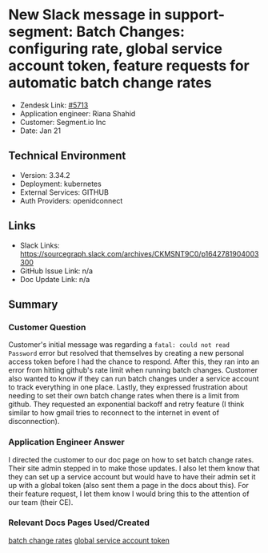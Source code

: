 # New Slack message in support-segment: Batch Changes: configuring rate, global service account token, feature requests for automatic batch change rates
 
- Zendesk Link: [#5713](https://sourcegraph.zendesk.com/agent/tickets/5713)
- Application engineer: Riana Shahid
- Customer: Segment.io Inc 
- Date: Jan 21
 
 
## Technical Environment
- Version: 3.34.2
- Deployment: kubernetes
- External Services: GITHUB
- Auth Providers: openidconnect
 
 
## Links

- Slack Links: https://sourcegraph.slack.com/archives/CKMSNT9C0/p1642781904003300
- GitHub Issue Link: n/a
- Doc Update Link: n/a
 
## Summary
 
### Customer Question
 
Customer's initial message was regarding a `fatal: could not read Password` error but resolved that themselves by creating a new personal access token before I had the chance to respond. After this, they ran into an error from hitting github's rate limit when running batch changes. Customer also wanted to know if they can run batch changes under a service account to track everything in one place. Lastly, they expressed frustration about needing to set their own batch change rates when there is a limit from github. They requested an exponential backoff and retry feature (I think similar to how gmail tries to reconnect to the internet in event of disconnection). 

### Application Engineer Answer
 
I directed the customer to our doc page on how to set batch change rates. Their site admin stepped in to make those updates. I also let them know that they can set up a service account but would have to have their admin set it up with a global token (also sent them a page in the docs about this). For their feature request, I let them know I would bring this to the attention of our team (their CE). 
 
### Relevant Docs Pages Used/Created
 
[batch change rates](https://docs.sourcegraph.com/admin/config/batch_changes#rate)
[global service account token](https://docs.sourcegraph.com/batch_changes/how-tos/configuring_credentials#global-service-account-tokens)

